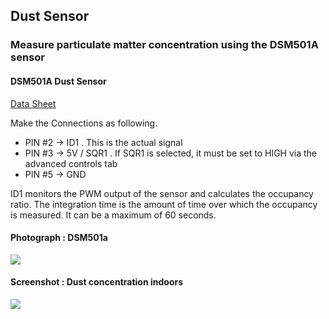 Dust Sensor
---

### Measure particulate matter concentration using the DSM501A sensor

#### DSM501A Dust Sensor

[Data Sheet](https://www.elecrow.com/wiki/images/3/3a/DSM501.pdf)

Make the Connections as following.
+ PIN #2 -> ID1 . This is the actual signal
+ PIN #3 -> 5V / SQR1 . If SQR1 is selected, it must be set to HIGH via the advanced controls tab
+ PIN #5 -> GND 

ID1 monitors the PWM output of the sensor and calculates the occupancy ratio. The integration time is the amount of time over which the occupancy is measured. It can be a maximum of 60 seconds.

#### Photograph : DSM501a

![](https://fossasia.github.io/pslab-experiments/images/photographs/dsm501a.jpg)

#### Screenshot : Dust concentration indoors

![](https://fossasia.github.io/pslab-experiments/images/screenshots/PSL_DSM501A.png)


